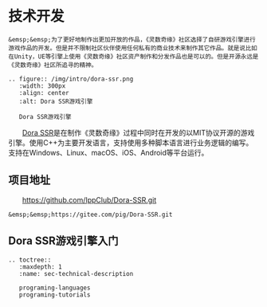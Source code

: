 # 技术开发

```{tip}
&emsp;&emsp;为了更好地制作出更加开放的作品，《灵数奇缘》社区选择了自研游戏引擎进行游戏作品的开发。但是并不限制社区伙伴使用任何私有的商业技术来制作其它作品。就是说比如在Unity，UE等引擎上使用《灵数奇缘》社区资产制作和分发作品也是可以的。但是开源永远是《灵数奇缘》社区所追寻的精神。
```

```{eval-rst}
.. figure:: /img/intro/dora-ssr.png
   :width: 300px
   :align: center
   :alt: Dora SSR游戏引擎

   Dora SSR游戏引擎
```

&emsp;&emsp;[Dora SSR](https://github.com/IppClub/Dora-SSR)是在制作《灵数奇缘》过程中同时在开发的以MIT协议开源的游戏引擎。使用C++为主要开发语言，支持使用多种脚本语言进行业务逻辑的编写。支持在Windows、Linux、macOS、iOS、Android等平台运行。

## 项目地址

&emsp;&emsp;https://github.com/IppClub/Dora-SSR.git
```{admonition} 备份
&emsp;&emsp;https://gitee.com/pig/Dora-SSR.git
```

## Dora SSR游戏引擎入门

```{eval-rst}
.. toctree::
   :maxdepth: 1
   :name: sec-technical-description

   programing-languages
   programing-tutorials
```
